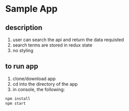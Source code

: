 # Sample App

## description

 1. user can search the api and return the data requisted
 2. search terms are stored in redux state
 3. no styling

## to run app

 1. clone/download app
 2. cd into the directory of the app
 3. in console, the following:

``` bash
npm install
npm start
```
